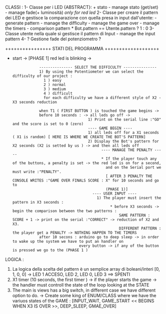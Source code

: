 

  CLASSI : 
  1- Classe per i LED {ABSTRACT}: 
      + stato
      - manage stato (get/set)
      - manage fade(+ luminosità) *only for red led*
  2- Classe per creare il pattern dei LED e gestisce la comparazione con quella presa in input dall'utente:
      - generate pattern
      - manage the difficulty 
      - manage the game over
      - manage the timers
      - comparison pattern
        * Bot.pattern == Utente.pattern ? 1 : 0
  3- Classe utente nella quale si gestisce il pattern di Input
      - manage the input pattern
  4- ? Gestione fade del potenziometro ?

  ++++++++++++++++ STATI DEL PROGRAMMA +++++++++++++++++++

  * start -> [PHASE 1] red led is blinking -> 
                    
                    --------------- SELECT THE DIFFICULTY ---------------
                    1) By using the Potentiometer we can select the difficulty of our project : 
                      1 ) easy 
                      2 ) normal
                      3 ) medium
                      4 ) difficult 
                      for each difficulty we have a different style of X2 - X3 seconds reduction
                    
                    when T1 ( FIRST BUTTON ) is touched the game begins -> 
                    before 10 seconds : -> all leds go off -> 
                                          1) Print on the serial line :"GO" and the score is set to 0 (zero)
                                          ---- GAME BEGIN ---- 
                                          1) all leds off for a X1 seconds ( X1 is random) [ HERE IS WHERE WE CREATE THE BOT'S PATTERN]
                                          2) Display the Bot's pattern for X2 seconds (X2 is setted by us ) -> and then all leds off
                                                ---- MANAGE THE PENALTY -----
                                                * If the player touch any of the buttons, a penalty is set -> the red led is on for a second,
                                                  and on the Serial port we must write :"PENALTY". 
                                                  [ AFTER 3 PENALTY THE CONSOLE WRITES :"GAME OVER FINALS SCORE : X" for 10 seconds and go to
                                                  (PHASE 1)] 
                                            ---- USER INPUT ----
                                              1) The player must insert the pattern in X3 seconds :
                                                    * before X3 seconds -> begin the comparison between the two patterns : 
                                                        SAME PATTERN : SCORE + 1 -> print on the serial :"CORRECT" -> reduction of X2 and X3.
                                                        DIFFERENT PATTERN :  the player get a PENALTY -> NOTHING HAPPEN TO THE TIMERS 
                    after 10 secons : arduino go to deep sleep -> in order to wake up the system we have to put an handler on 
                                      every button -> if any of the button is pressed we go to the (PHASE 1 )

  LOGICA : 
  1)  La logica della scelta del pattern è un semplice array di boleani/interi [0, 1, 0, 0] -> LED 1 ACCESO, LED 2, LED 0, LED 3 ==> SPENTI
  2)  X1 timer (10 seconds, the first timer ) -> if the player starts the game -> the handler must controll the state of the loop looking at the STATE
  3)  The main is views has a big switch, in different case we have different option to do. 
      -> Create some king of ENUM/CLASS where we have the variuos states of the GAME : [INPUT_WAIT, GAME_START << BEGINS WHEN X3 IS OVER >>, DEEP_SLEEP, GMAE_OVER]  
